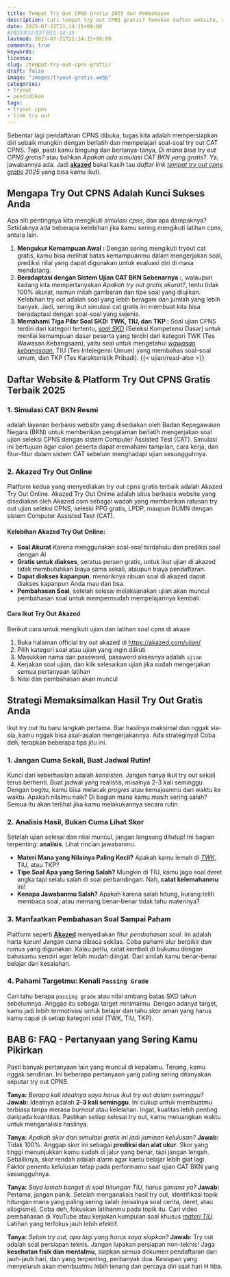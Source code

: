 ```yaml
---
title: Tempat Try Out CPNS Gratis 2025 dan Pembahasan
description: Cari tempat try out CPNS gratis? Temukan daftar website, aplikasi, dan link download soal SKD CPNS 2025 gratis lengkap dengan pembahasan. Mulai persiapanmu sekarang!
date: 2025-07-21T21:14:15+08:00 
#2023年12月27日21:14:15
lastmod: 2025-07-21T21:14:15+08:00 
comments: true
keywords: 
license: 
slug: /tempat-try-out-cpns-gratis/
draft: false 
image: "images/tryout-gratis.webp"
categories:
- tryout
- pendidikan
tags:
- tryout cpns
- link try out
---
```


Sebentar lagi pendaftaran CPNS dibuka, tugas kita adalah mempersiapkan diri sebaik mungkin dengan berlatih dan mempelajari soal-soal try out CAT CPNS. Tapi, pasti kamu bingung dan bertanya-tanya, *Di mana bisa try out CPNS gratis?* atau bahkan *Apakah ada simulasi CAT BKN yang gratis?*. Ya, jawabannya ada. Jadi **[akazed](/)** bakal kasih tau *daftar link [tempat try out cpns gratis](/tempat-try-out-cpns-gratis/) 2025* yang bisa kamu ikuti.

## Mengapa Try Out CPNS Adalah Kunci Sukses Anda
Apa sih pentingnya kita mengikuti *simulasi cpns*, dan apa dampaknya? Setidaknya ada beberapa kelebihan jika kamu sering mengikuti latihan cpns, antara lain.
1. **Mengukur Kemampuan Awal :** Dengan sering mengikuti tryout cat gratis, kamu bisa melihat batas kemampuanmu dalam mengerjakan soal, prediksi nilai yang dapat digunakan untuk evaluasi diri di masa mendatang.
2. **Beradaptasi dengan Sistem Ujian CAT BKN Sebenarnya :**, walaupun kadang kita mempertanyakan *Apakah try out gratis akurat?*, tentu tidak 100% akurat, namun inilah gambaran dan tipe soal yang diujikan. Kelebihan try out adalah soal yang lebih beragam dan jumlah yang lebih banyak. Jadi, sering ikut simulasi cat gratis ini membuat kita bisa beradaptasi dengan soal-soal yang sejenis.
3. **Memahami Tiga Pilar Soal SKD: TWK, TIU, dan TKP :** Soal ujian CPNS terdiri dari kategori tertentu, *[soal SKD](/ujian/cpns/try-out-skd-cpns-gratis/)* (Seleksi Kompetensi Dasar) untuk menilai kemampuan dasar peserta yang terdiri dari kategori TWK (Tes Wawasan Kebangsaan), yaitu soal untuk mengetahui *[wawasan kebangsaan](/ujian/cpns/try-out-tes-wawasan-bebangsaan/)*, TIU (Tes Intelegensi Umum) yang membahas soal-soal umum, dan TKP (Tes Karakteristik Pribadi).
{{< ujian/read-also >}}

## Daftar Website & Platform Try Out CPNS Gratis Terbaik 2025
### 1. Simulasi CAT BKN Resmi 
adalah layanan berbasis website yang disediakan oleh Badan Kepegawaian Negara (BKN) untuk memberikan pengalaman berlatih mengerjakan soal ujian seleksi CPNS dengan sistem Computer Assisted Test (CAT). Simulasi ini bertujuan agar calon peserta dapat memahami tampilan, cara kerja, dan fitur-fitur dalam sistem CAT sebelum menghadapi ujian sesungguhnya. 



### 2. Akazed Try Out Online
Platform kedua yang menyediakan try out cpns gratis terbaik adalah Akazed Try Out Online. Akazed Try Out Online adalah situs berbasis website yang disediakan oleh Akazed.com sebagai wadah yang memberikan ratusan try out ujian seleksi CPNS, seleski PPG gratis, LPDP, maupun BUMN dengan sistem Computer Assisted Test (CAT). 

#### Kelebihan Akazed Try Out Online:
- **Soal Akurat** Karena menggunakan soal-soal terdahulu dan prediksi soal dengan AI
- **Gratis untuk diakses**, seratus persen gratis, untuk ikut ujian di akazed tidak membutuhkan biaya sama sekali, ataupun biaya pendaftaran.
- **Dapat diakses kapanpun**, menariknya ribuan soal di akazed dapat diakses kapanpun Anda mau dan bsa.
- **Pembahasan Soal**, setelah selesai melaksanakan ujian akan muncul pembahasan soal untuk mempermudah mempelajarinya kembali.

#### Cara Ikut Try Out Akazed
Berikut cara untuk mengikuti ujian dan latihan soal cpns di akaze
1. Buka halaman official try out akazed di https://akazed.com/ujian/
2. Pilih kategori soal atau ujian yang ingin diikuti
3. Masukkan nama dan password, password aksesnya adalah `ujian`
4. Kerjakan soal ujian, dan klik selesaikan ujian jika sudah mengerjakan semua pertanyaan latihan
5. Nilai dan pembahasan akan muncul

## Strategi Memaksimalkan Hasil Try Out Gratis Anda

Ikut try out itu baru langkah pertama. Biar hasilnya maksimal dan nggak sia-sia, kamu nggak bisa asal-asalan mengerjakannya. Ada strateginya! Coba deh, terapkan beberapa tips jitu ini.

### 1. Jangan Cuma Sekali, Buat Jadwal Rutin!
Kunci dari keberhasilan adalah *konsisten*. Jangan hanya ikut try out sekali terus berhenti. Buat jadwal yang realistis, misalnya 2-3 kali seminggu. Dengan begitu, kamu bisa melacak *progres* atau kemajuanmu dari waktu ke waktu. Apakah nilaimu naik? Di bagian mana kamu masih sering salah? Semua itu akan terlihat jika kamu melakukannya secara rutin.

### 2. Analisis Hasil, Bukan Cuma Lihat Skor
Setelah ujian selesai dan nilai muncul, jangan langsung ditutup! Ini bagian terpenting: **analisis**. Lihat rincian jawabanmu.
* **Materi Mana yang Nilainya Paling Kecil?** Apakah kamu lemah di *[TWK](/ujian/cpns/try-out-tes-wawasan-bebangsaan/)*, TIU, atau TKP?
* **Tipe Soal Apa yang Sering Salah?** Mungkin di TIU, kamu jago soal deret angka tapi selalu salah di soal perbandingan. Nah, **catat kelemahanmu** ini!
* **Kenapa Jawabanmu Salah?** Apakah karena salah hitung, kurang teliti membaca soal, atau memang benar-benar tidak tahu materinya?

### 3. Manfaatkan Pembahasan Soal Sampai Paham
Platform seperti **[Akazed](/)** menyediakan fitur *pembahasan soal*. Ini adalah harta karun! Jangan cuma dibaca sekilas. Coba pahami alur berpikir dan rumus yang digunakan. Kalau perlu, catat kembali di bukumu dengan bahasamu sendiri agar lebih mudah diingat. Dari sinilah kamu benar-benar belajar dari kesalahan.

### 4. Pahami Targetmu: Kenali `Passing Grade`
Cari tahu berapa `passing grade` atau nilai ambang batas SKD tahun sebelumnya. Anggap itu sebagai target minimalmu. Dengan adanya target, kamu jadi lebih termotivasi untuk belajar dan tahu skor aman yang harus kamu capai di setiap kategori soal (TWK, TIU, TKP).

## BAB 6: FAQ - Pertanyaan yang Sering Kamu Pikirkan

Pasti banyak pertanyaan lain yang muncul di kepalamu. Tenang, kamu nggak sendirian. Ini beberapa pertanyaan yang paling sering ditanyakan seputar try out CPNS.

**Tanya:** *Berapa kali idealnya saya harus ikut try out dalam seminggu?*
**Jawab:** Idealnya adalah **2-3 kali seminggu**. Ini cukup untuk membuatmu terbiasa tanpa merasa *burnout* atau kelelahan. Ingat, kualitas lebih penting daripada kuantitas. Pastikan setiap selesai try out, kamu meluangkan waktu untuk menganalisis hasilnya.

**Tanya:** *Apakah skor dari simulasi gratis ini jadi jaminan kelulusan?*
**Jawab:** Tidak 100%. Anggap skor ini sebagai **prediksi dan alat ukur**. Skor yang tinggi menunjukkan kamu sudah di jalur yang benar, tapi jangan lengah. Sebaliknya, skor rendah adalah alarm agar kamu belajar lebih giat lagi. Faktor penentu kelulusan tetap pada performamu saat ujian CAT BKN yang sesungguhnya.

**Tanya:** *Saya lemah banget di soal hitungan TIU, harus gimana ya?*
**Jawab:** Pertama, jangan panik. Setelah menganalisis hasil try out, identifikasi topik hitungan mana yang paling sering salah (misalnya soal cerita, deret, atau silogisme). Coba deh, fokuskan latihanmu pada topik itu. Cari video pembahasan di YouTube atau kerjakan kumpulan soal khusus *[materi TIU](/ujian/tiu/tryout-tiu-cpns-2024/)*. Latihan yang terfokus jauh lebih efektif.

**Tanya:** *Selain try out, apa lagi yang harus saya siapkan?*
**Jawab:** Try out adalah soal persiapan teknis. Jangan lupakan persiapan non-teknis! Jaga **kesehatan fisik dan mentalmu**, siapkan semua dokumen pendaftaran dari jauh-jauh hari, dan yang terpenting, perbanyak doa. Kesiapan yang menyeluruh akan membuatmu lebih tenang dan percaya diri saat hari H tiba.